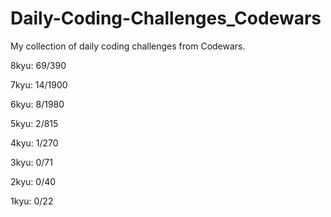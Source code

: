 # Daily-Coding-Challenges_Codewars

My collection of daily coding challenges from Codewars.

8kyu: 69/390

7kyu: 14/1900

6kyu: 8/1980

5kyu: 2/815

4kyu: 1/270

3kyu: 0/71

2kyu: 0/40

1kyu: 0/22

